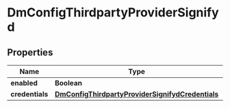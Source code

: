 
# DmConfigThirdpartyProviderSignifyd

## Properties
Name | Type | Description | Notes
------------ | ------------- | ------------- | -------------
**enabled** | **Boolean** |  |  [optional]
**credentials** | [**DmConfigThirdpartyProviderSignifydCredentials**](DmConfigThirdpartyProviderSignifydCredentials.md) |  |  [optional]



